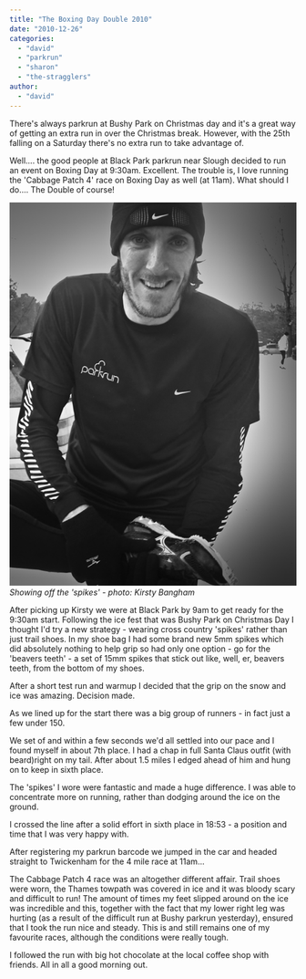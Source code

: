 ```yaml
---
title: "The Boxing Day Double 2010"
date: "2010-12-26"
categories: 
  - "david"
  - "parkrun"
  - "sharon"
  - "the-stragglers"
author: 
  - "david"
---
```


There's always parkrun at Bushy Park on Christmas day and it's a great way of getting an extra run in over the Christmas break. However, with the 25th falling on a Saturday there's no extra run to take advantage of.

Well.... the good people at Black Park parkrun near Slough decided to run an event on Boxing Day at 9:30am. Excellent. The trouble is, I love running the 'Cabbage Patch 4' race on Boxing Day as well (at 11am). What should I do.... The Double of course!

![Showing off the 'spikes' - photo: Kirsty Bangham](/images/2010/20101226-black_park_parkrun.jpg)
*Showing off the 'spikes' - photo: Kirsty Bangham*

After picking up Kirsty we were at Black Park by 9am to get ready for the 9:30am start. Following the ice fest that was Bushy Park on Christmas Day I thought I'd try a new strategy - wearing cross country 'spikes' rather than just trail shoes. In my shoe bag I had some brand new 5mm spikes which did absolutely nothing to help grip so had only one option - go for the 'beavers teeth' - a set of 15mm spikes that stick out like, well, er, beavers teeth, from the bottom of my shoes.

After a short test run and warmup I decided that the grip on the snow and ice was amazing. Decision made.

As we lined up for the start there was a big group of runners - in fact just a few under 150.

We set of and within a few seconds we'd all settled into our pace and I found myself in about 7th place. I had a chap in full Santa Claus outfit (with beard)right on my tail. After about 1.5 miles I edged ahead of him and hung on to keep in sixth place.

The 'spikes' I wore were fantastic and made a huge difference. I was able to concentrate more on running, rather than dodging around the ice on the ground.

I crossed the line after a solid effort in sixth place in 18:53 - a position and time that I was very happy with.

After registering my parkrun barcode we jumped in the car and headed straight to Twickenham for the 4 mile race at 11am...

The Cabbage Patch 4 race was an altogether different affair. Trail shoes were worn, the Thames towpath was covered in ice and it was bloody scary and difficult to run! The amount of times my feet slipped around on the ice was incredible and this, together with the fact that my lower right leg was hurting (as a result of the difficult run at Bushy parkrun yesterday), ensured that I took the run nice and steady. This is and still remains one of my favourite races, although the conditions were really tough.

I followed the run with big hot chocolate at the local coffee shop with friends. All in all a good morning out.
